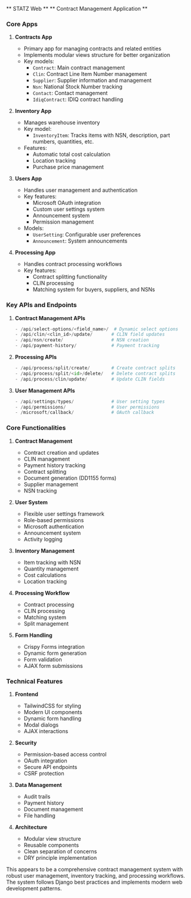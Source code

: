 ** STATZ Web **
** Contract Management Application **


### Core Apps
1. **Contracts App**
   - Primary app for managing contracts and related entities
   - Implements modular views structure for better organization
   - Key models:
     - `Contract`: Main contract management
     - `Clin`: Contract Line Item Number management
     - `Supplier`: Supplier information and management
     - `Nsn`: National Stock Number tracking
     - `Contact`: Contact management
     - `IdiqContract`: IDIQ contract handling

2. **Inventory App**
   - Manages warehouse inventory
   - Key model:
     - `InventoryItem`: Tracks items with NSN, description, part numbers, quantities, etc.
   - Features:
     - Automatic total cost calculation
     - Location tracking
     - Purchase price management

3. **Users App**
   - Handles user management and authentication
   - Key features:
     - Microsoft OAuth integration
     - Custom user settings system
     - Announcement system
     - Permission management
   - Models:
     - `UserSetting`: Configurable user preferences
     - `Announcement`: System announcements

4. **Processing App**
   - Handles contract processing workflows
   - Key features:
     - Contract splitting functionality
     - CLIN processing
     - Matching system for buyers, suppliers, and NSNs

### Key APIs and Endpoints

1. **Contract Management APIs**
   ```python
   - /api/select-options/<field_name>/  # Dynamic select options
   - /api/clin/<clin_id>/update/       # CLIN field updates
   - /api/nsn/create/                  # NSN creation
   - /api/payment-history/             # Payment tracking
   ```

2. **Processing APIs**
   ```python
   - /api/process/split/create/        # Create contract splits
   - /api/process/split/<id>/delete/   # Delete contract splits
   - /api/process/clin/update/         # Update CLIN fields
   ```

3. **User Management APIs**
   ```python
   - /api/settings/types/              # User setting types
   - /api/permissions/                 # User permissions
   - /microsoft/callback/              # OAuth callback
   ```

### Core Functionalities

1. **Contract Management**
   - Contract creation and updates
   - CLIN management
   - Payment history tracking
   - Contract splitting
   - Document generation (DD1155 forms)
   - Supplier management
   - NSN tracking

2. **User System**
   - Flexible user settings framework
   - Role-based permissions
   - Microsoft authentication
   - Announcement system
   - Activity logging

3. **Inventory Management**
   - Item tracking with NSN
   - Quantity management
   - Cost calculations
   - Location tracking

4. **Processing Workflow**
   - Contract processing
   - CLIN processing
   - Matching system
   - Split management

5. **Form Handling**
   - Crispy Forms integration
   - Dynamic form generation
   - Form validation
   - AJAX form submissions

### Technical Features

1. **Frontend**
   - TailwindCSS for styling
   - Modern UI components
   - Dynamic form handling
   - Modal dialogs
   - AJAX interactions

2. **Security**
   - Permission-based access control
   - OAuth integration
   - Secure API endpoints
   - CSRF protection

3. **Data Management**
   - Audit trails
   - Payment history
   - Document management
   - File handling

4. **Architecture**
   - Modular view structure
   - Reusable components
   - Clean separation of concerns
   - DRY principle implementation

This appears to be a comprehensive contract management system with robust user management, inventory tracking, and processing workflows. The system follows Django best practices and implements modern web development patterns.
